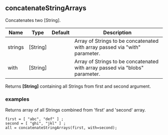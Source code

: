 ## concatenateStringArrays

Concatenates two [String].

 | Name | Type | Default | Description |
 | ---- | ---- | ------- | ----------- |
 | strings | [String] |   | Array of Strings to be concatenated with array passed via "with" parameter. |
 | with    | [String] |   | Array of Strings to be concatenated with array passed via "blobs" parameter. |

Returns __[String]__ containing all Strings from first and second argument.

### examples

Returns array of all Strings combined from 'first' and 'second' array.
```
first = [ "abc", "def" ] ;
second = [ "ghi", "jkl" ] ;
all = concatenateStringArrays(first, with=second);
```
